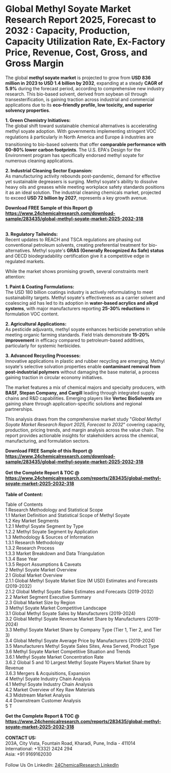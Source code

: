 <h1>Global Methyl Soyate Market Research Report 2025, Forecast to 2032 : Capacity, Production, Capacity Utilization Rate, Ex-Factory Price, Revenue, Cost, Gross, and Gross Margin</h1><p>The global <strong>methyl soyate market</strong> is projected to grow from <strong>USD 836 million in 2023 to USD 1.4 billion by 2032</strong>, expanding at a steady <strong>CAGR of 5.9%</strong> during the forecast period, according to comprehensive new industry research. This bio-based solvent, derived from soybean oil through transesterification, is gaining traction across industrial and commercial applications due to its <strong>eco-friendly profile, low toxicity, and superior solvency properties</strong>.</p><p><strong>1. Green Chemistry Initiatives:</strong><br>
The global shift toward sustainable chemical alternatives is accelerating methyl soyate adoption. With governments implementing stringent VOC regulations â particularly in North America and Europe â industries are transitioning to bio-based solvents that offer <strong>comparable performance with 60-80% lower carbon footprints</strong>. The U.S. EPA's Design for the Environment program has specifically endorsed methyl soyate for numerous cleaning applications.</p><p><strong>2. Industrial Cleaning Sector Expansion:</strong><br>
As manufacturing activity rebounds post-pandemic, demand for effective yet sustainable degreasers is surging. Methyl soyate's ability to dissolve heavy oils and greases while meeting workplace safety standards positions it as an ideal solution. The industrial cleaning chemicals market, projected to exceed <strong>USD 72 billion by 2027</strong>, represents a key growth avenue.</p><div><b>Download FREE Sample of this Report @ 
            <a href="https://www.24chemicalresearch.com/download-sample/283435/global-methyl-soyate-market-2025-2032-318">
            https://www.24chemicalresearch.com/download-sample/283435/global-methyl-soyate-market-2025-2032-318</a></b></div><br><p><strong>3. Regulatory Tailwinds:</strong><br>
Recent updates to REACH and TSCA regulations are phasing out conventional petroleum solvents, creating preferential treatment for bio-alternatives. Methyl soyate's <strong>GRAS (Generally Recognized As Safe) status</strong> and OECD biodegradability certification give it a competitive edge in regulated markets.</p><p>While the market shows promising growth, several constraints merit attention:</p><p><strong>1. Paint &amp; Coating Formulations:</strong><br>
The USD 180 billion coatings industry is actively reformulating to meet sustainability targets. Methyl soyate's effectiveness as a carrier solvent and coalescing aid has led to its adoption in <strong>water-based acrylics and alkyd systems</strong>, with major manufacturers reporting <strong>25-30% reductions</strong> in formulation VOC content.</p><p><strong>2. Agricultural Applications:</strong><br>
As pesticide adjuvants, methyl soyate enhances herbicide penetration while meeting organic farming standards. Field trials demonstrate <strong>15-20% improvement</strong> in efficacy compared to petroleum-based additives, particularly for systemic herbicides.</p><p><strong>3. Advanced Recycling Processes:</strong><br>
Innovative applications in plastic and rubber recycling are emerging. Methyl soyate's selective solvation properties enable <strong>contaminant removal from post-industrial polymers</strong> without damaging the base material, a process gaining traction in circular economy initiatives.</p><p>The market features a mix of chemical majors and specialty producers, with <strong>BASF, Stepan Company, and Cargill</strong> leading through integrated supply chains and R&amp;D capabilities. Emerging players like <strong>Vertec BioSolvents</strong> are gaining share through application-specific solutions and regional partnerships.</p><p>This analysis draws from the comprehensive market study "<em>Global Methyl Soyate Market Research Report 2025, Forecast to 2032</em>" covering capacity, production, pricing trends, and margin analysis across the value chain. The report provides actionable insights for stakeholders across the chemical, manufacturing, and formulation sectors.</p><div><b>Download FREE Sample of this Report @ 
            <a href="https://www.24chemicalresearch.com/download-sample/283435/global-methyl-soyate-market-2025-2032-318">
            https://www.24chemicalresearch.com/download-sample/283435/global-methyl-soyate-market-2025-2032-318</a></b></div><br><div><b>Get the Complete Report & TOC @ 
            <a href="https://www.24chemicalresearch.com/reports/283435/global-methyl-soyate-market-2025-2032-318">
            https://www.24chemicalresearch.com/reports/283435/global-methyl-soyate-market-2025-2032-318</a></b></div><br>
            <b>Table of Content:</b><p>Table of Contents<br />
1 Research Methodology and Statistical Scope<br />
1.1 Market Definition and Statistical Scope of Methyl Soyate<br />
1.2 Key Market Segments<br />
1.2.1 Methyl Soyate Segment by Type<br />
1.2.2 Methyl Soyate Segment by Application<br />
1.3 Methodology & Sources of Information<br />
1.3.1 Research Methodology<br />
1.3.2 Research Process<br />
1.3.3 Market Breakdown and Data Triangulation<br />
1.3.4 Base Year<br />
1.3.5 Report Assumptions & Caveats<br />
2 Methyl Soyate Market Overview<br />
2.1 Global Market Overview<br />
2.1.1 Global Methyl Soyate Market Size (M USD) Estimates and Forecasts (2019-2032)<br />
2.1.2 Global Methyl Soyate Sales Estimates and Forecasts (2019-2032)<br />
2.2 Market Segment Executive Summary<br />
2.3 Global Market Size by Region<br />
3 Methyl Soyate Market Competitive Landscape<br />
3.1 Global Methyl Soyate Sales by Manufacturers (2019-2024)<br />
3.2 Global Methyl Soyate Revenue Market Share by Manufacturers (2019-2024)<br />
3.3 Methyl Soyate Market Share by Company Type (Tier 1, Tier 2, and Tier 3)<br />
3.4 Global Methyl Soyate Average Price by Manufacturers (2019-2024)<br />
3.5 Manufacturers Methyl Soyate Sales Sites, Area Served, Product Type<br />
3.6 Methyl Soyate Market Competitive Situation and Trends<br />
3.6.1 Methyl Soyate Market Concentration Rate<br />
3.6.2 Global 5 and 10 Largest Methyl Soyate Players Market Share by Revenue<br />
3.6.3 Mergers & Acquisitions, Expansion<br />
4 Methyl Soyate Industry Chain Analysis<br />
4.1 Methyl Soyate Industry Chain Analysis<br />
4.2 Market Overview of Key Raw Materials<br />
4.3 Midstream Market Analysis<br />
4.4 Downstream Customer Analysis<br />
5 T</p><div><b>Get the Complete Report & TOC @ 
            <a href="https://www.24chemicalresearch.com/reports/283435/global-methyl-soyate-market-2025-2032-318">
            https://www.24chemicalresearch.com/reports/283435/global-methyl-soyate-market-2025-2032-318</a></b></div><br><b>CONTACT US:</b><br>
            203A, City Vista, Fountain Road, Kharadi, Pune, India - 411014<br>
            International: +1(332) 2424 294<br>
            Asia: +91 9169162030 <br><br>
            Follow Us On LinkedIn: <a href="https://www.linkedin.com/company/24chemicalresearch/">24ChemicalResearch LinkedIn</a>
